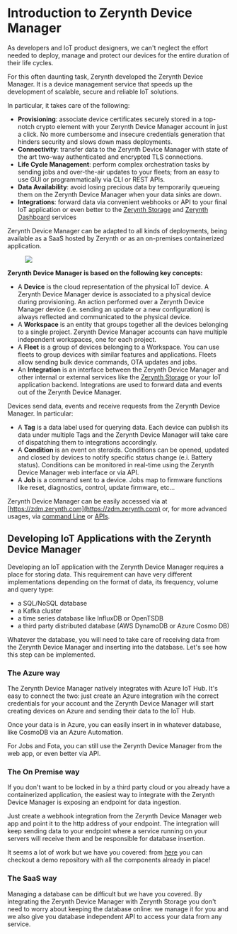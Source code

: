 # **Introduction to Zerynth Device Manager**


As developers and IoT product designers, we can't neglect the effort needed to deploy, manage and protect our devices for the entire duration of their life cycles.

For this often daunting task, Zerynth developed the Zerynth Device Manager. It is a device management service that speeds up the development of scalable, secure and reliable IoT solutions.

In particular, it takes care of the following:

- **Provisioning**: associate device certificates securely stored in a top-notch crypto element with your Zerynth Device Manager account in just a click. No more cumbersome and insecure credentials generation that hinders security and slows down mass deployments.
- **Connectivity**: transfer data to the Zerynth Device Manager with state of the art two-way authenticated and encrypted TLS connections.
- **Life Cycle Management**: perform complex orchestration tasks by sending jobs and over-the-air updates to your fleets; from an easy to use GUI or programmatically via CLI or REST APIs.
- **Data Availability**: avoid losing precious data by temporarily queueing them on the Zerynth Device Manager when your data sinks are down.
- **Integrations**:  forward data via convenient webhooks or API to your final IoT application or even better to the [Zerynth Storage](zstorage_intro.md) and [Zerynth Dashboard](zdashboard_intro.md) services

Zerynth Device Manager can be adapted to all kinds of deployments, being available as a SaaS hosted by Zerynth or as an on-premises containerized application.

<figure>
  <a data-fancybox="gallery" href="../img/ZDM-diagram-light.jpg">
  <img src="../img/ZDM-diagram-light.jpg" />
  </a>
</figure>


**Zerynth Device Manager is based on the following key concepts:**

- A **Device** is the cloud representation of the physical IoT device. A Zerynth Device Manager device is associated to a physical device during provisioning. An action performed over a Zerynth Device Manager device (i.e. sending an update or a new configuration) is always reflected and communicated to the physical device.
- A **Workspace** is an entity that groups together all the devices belonging to a single project. Zerynth Device Manager accounts can have multiple independent workspaces, one for each project.
- A **Fleet** is a group of devices belonging to a Workspace. You can use fleets to group devices with similar features and applications. Fleets allow sending bulk device commands, OTA updates and jobs.
- An **Integration** is an interface between the Zerynth Device Manager and other internal or external services like the [Zerynth Storage](zstorage_intro.md) or your IoT application backend. Integrations are used to forward data and events out of the Zerynth Device Manager.

Devices send data, events and receive requests from the Zerynth Device Manager. In particular:

- A **Tag** is a data label used for querying data. Each device can publish its data under multiple Tags and the Zerynth Device Manager will take care of dispatching them to integrations accordingly.
- A **Condition** is an event on steroids. Conditions can be opened, updated and closed by devices to notify specific status change (e.i. Battery status). Conditions can be monitored in real-time using the Zerynth Device Manager web interface or via API. 
- A **Job** is a command sent to a device. Jobs map to firmware functions like reset, diagnostics, control, update firmware, etc...


Zerynth Device Manager can be easily accessed via at [https://zdm.zerynth.com](https://zdm.zerynth.com) or, for more advanced usages, via [command Line](../reference/cli/zdm/index.md) or [APIs](../reference/api/zdm/index.md).


## Developing IoT Applications with the Zerynth Device Manager

Developing an IoT application with the Zerynth Device Manager requires a place for storing data. This requirement can have very different implementations depending on the format of data, its frequency, volume and query type:

- a SQL/NoSQL database
- a Kafka cluster
- a time series database like InfluxDB or OpenTSDB
- a third party distributed database (AWS DynamoDB or Azure Cosmo DB)

Whatever the database, you will need to take care of receiving data from the Zerynth Device Manager and inserting into the database.
Let's see how this step can be implemented.


### The Azure way

The Zerynth Device Manager natively integrates with Azure IoT Hub. It's easy to connect the two: just create an Azure integration wih the correct credentials for your account and the Zerynth Device Manager will start creating devices on Azure and sending their data to the IoT Hub. 

Once your data is in Azure, you can easily insert in in whatever database, like CosmoDB via an Azure Automation.

For Jobs and Fota, you can still use the Zerynth Device Manager from the web app, or even better via API.

### The On Premise way

If you don't want to be locked in by a third party cloud or you already have a containerized application, the easiest way to integrate with the Zerynth Device Manager is exposing an endpoint for data ingestion.

Just create a webhook integration from the Zerynth Device Manager web app and point it to the http address of your endpoint. The integration will keep sending data to your endpoint where a service running on your servers will receive them and be responsible for database insertion.

It seems a lot of work but we have you covered: from [here](https://github.com/zerynth/demo-template) you can checkout a demo repository with all the components already in place!

### The SaaS way

Managing a database can be difficult but we have you covered. By integrating the Zerynth Device Manager with Zerynth Storage you don't need to worry about keeping the database online: we manage it for you and we also give you database independent API to access your data from any service.






